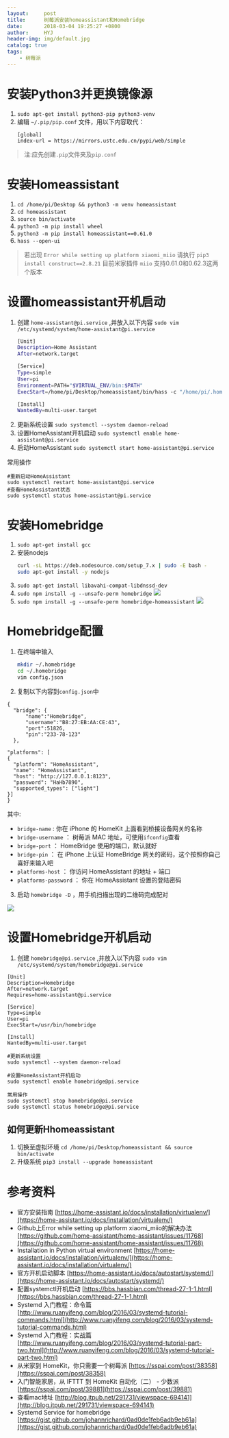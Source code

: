 ```yaml
---
layout:     post
title:      树莓派安装homeassistant和Homebridge
date:       2018-03-04 19:25:27 +0800
author:     HYJ
header-img: img/default.jpg
catalog: true
tags:
    - 树莓派
---
```


# 安装Python3并更换镜像源
1. `sudo apt-get install python3-pip python3-venv`
2. 编辑 `~/.pip/pip.conf` 文件，用以下内容取代：
   ```
   [global]
   index-url = https://mirrors.ustc.edu.cn/pypi/web/simple
   ```
> 注:应先创建`.pip`文件夹及`pip.conf`

# 安装Homeassistant
1. `cd /home/pi/Desktop && python3 -m venv homeassistant`
2. `cd homeassistant`
3. `source bin/activate`
4. `python3 -m pip install wheel`
5. `python3 -m pip install homeassistant==0.61.0`
6. `hass --open-ui`
> 若出现 `Error while setting up platform xiaomi_miio` 请执行 `pip3 install construct==2.8.21`
> 目前米家插件 `miio` 支持0.61.0和0.62.3这两个版本

# 设置homeassistant开机启动
1. 创建 `home-assistant@pi.service` ,并放入以下内容 
   `sudo vim /etc/systemd/system/home-assistant@pi.service`
   ```bash
   [Unit]
   Description=Home Assistant
   After=network.target

   [Service]
   Type=simple
   User=pi
   Environment=PATH="$VIRTUAL_ENV/bin:$PATH"
   ExecStart=/home/pi/Desktop/homeassistant/bin/hass -c "/home/pi/.homeassistant"

   [Install]
   WantedBy=multi-user.target
   ```
2. 更新系统设置 `sudo systemctl --system daemon-reload`
3. 设置HomeAssistant开机启动 `sudo systemctl enable home-assistant@pi.service`
4. 启动HomeAssistant `sudo systemctl start home-assistant@pi.service`

常用操作
```
#重新启动HomeAssistant
sudo systemctl restart home-assistant@pi.service
#查看HomeAssistant状态
sudo systemctl status home-assistant@pi.service
```

# 安装Homebridge
1. `sudo apt-get install gcc`
2. 安装nodejs 
   ```bash
   curl -sL https://deb.nodesource.com/setup_7.x | sudo -E bash - 
   sudo apt-get install -y nodejs
   ```
3. `sudo apt-get install libavahi-compat-libdnssd-dev`
4. `sudo npm install -g --unsafe-perm homebridge`
   ![](https://user-gold-cdn.xitu.io/2018/2/3/16159cbe79a71165?w=1030&h=876&f=png&s=183313)
5. `sudo npm install -g --unsafe-perm homebridge-homeassistant`
   ![](https://user-gold-cdn.xitu.io/2018/2/3/16159cc12e215b06?w=1033&h=876&f=png&s=177555)

# Homebridge配置
1. 在终端中输入
   ```bash
   mkdir ~/.homebridge
   cd ~/.homebridge
   vim config.json
   ```
2. 复制以下内容到`config.json`中
  ```
  {
  	"bridge": {
  		"name":"Homebridge",
  		"username":"B8:27:EB:AA:CE:43",
  		"port":51826,
  		"pin":"233-78-123"
  	},

  "platforms": [
  {
  	"platform": "HomeAssistant",
  	"name": "HomeAssistant",
  	"host": "http://127.0.0.1:8123",
  	"password": "HaHb7890",
  	"supported_types": ["light"]
  }]
  }
  ```
  其中:
* `bridge-name` : 你在 iPhone 的 HomeKit 上面看到桥接设备网关的名称
* `bridge-username` ： 树莓派 MAC 地址，可使用`ifconfig`查看
* `bridge-port` ： HomeBridge 使用的端口，默认就好
* `bridge-pin` ： 在 iPhone 上认证 HomeBridge 网关的密码，这个按照你自己喜好来输入吧
* `platforms-host` ： 你访问 HomeAssistant 的地址 + 端口
* `platforms-password` ： 你在 HomeAssistant 设置的登陆密码

3. 启动 `homebridge -D` ，用手机扫描出现的二维码完成配对

![](https://user-gold-cdn.xitu.io/2018/2/3/16159ed69446f903?w=1442&h=876&f=png&s=167151)

# 设置Homebridge开机启动
1. 创建 `homebridge@pi.service` ,并放入以下内容 
    `sudo vim /etc/systemd/system/homebridge@pi.service`
  ```
  [Unit]
  Description=Homebridge
  After=network.target
  Requires=home-assistant@pi.service

  [Service]
  Type=simple
  User=pi
  ExecStart=/usr/bin/homebridge

  [Install]
  WantedBy=multi-user.target
  ```

  ```
  #更新系统设置
  sudo systemctl --system daemon-reload

  #设置HomeAssistant开机启动
  sudo systemctl enable homebridge@pi.service

  常用操作
  sudo systemctl stop homebridge@pi.service
  sudo systemctl status homebridge@pi.service
  ```

## 如何更新Hhomeassistant
1. 切换至虚拟环境 `cd /home/pi/Desktop/homeassistant && source bin/activate`
2. 升级系统 `pip3 install --upgrade homeassistant`



# 参考资料

* 官方安装指南 [https://home-assistant.io/docs/installation/virtualenv/](https://home-assistant.io/docs/installation/virtualenv/)
* Github上Error while setting up platform xiaomi_miio的解决办法 [https://github.com/home-assistant/home-assistant/issues/11768](https://github.com/home-assistant/home-assistant/issues/11768)
* Installation in Python virtual environment [https://home-assistant.io/docs/installation/virtualenv/](https://home-assistant.io/docs/installation/virtualenv/)
* 官方开机启动脚本 [https://home-assistant.io/docs/autostart/systemd/](https://home-assistant.io/docs/autostart/systemd/)
* 配置systemctl开机启动 [https://bbs.hassbian.com/thread-27-1-1.html](https://bbs.hassbian.com/thread-27-1-1.html)
* Systemd 入门教程：命令篇
   [http://www.ruanyifeng.com/blog/2016/03/systemd-tutorial-commands.html](http://www.ruanyifeng.com/blog/2016/03/systemd-tutorial-commands.html)
* Systemd 入门教程：实战篇
   [http://www.ruanyifeng.com/blog/2016/03/systemd-tutorial-part-two.html](http://www.ruanyifeng.com/blog/2016/03/systemd-tutorial-part-two.html)
* 从米家到 HomeKit，你只需要一个树莓派
   [https://sspai.com/post/38358](https://sspai.com/post/38358)
* 入门智能家居，从 IFTTT 到 HomeKit 自动化（二） - 少数派 [https://sspai.com/post/39881](https://sspai.com/post/39881)
* 查看mac地址 [http://blog.itpub.net/291731/viewspace-694141](http://blog.itpub.net/291731/viewspace-694141)
* Systemd Service for homebridge [https://gist.github.com/johannrichard/0ad0de1feb6adb9eb61a](https://gist.github.com/johannrichard/0ad0de1feb6adb9eb61a)